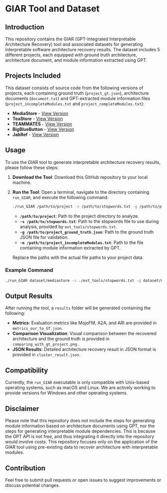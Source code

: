 # GIAR Tool and Dataset

## Introduction

This repository contains the GIAR (GPT-Integrated Interpretable Architecture Recovery) tool and associated datasets for generating interpretable software architecture recovery results. The dataset includes 5 different projects, each equipped with ground truth architecture, architecture document, and module information extracted using GPT.

## Projects Included

This dataset consists of source code from the following versions of projects, each containing ground truth (`project_gt.json`), architecture documents (`document.txt`) and GPT-extracted module information files (`project_incompleteModules.txt` and `project_completeModules.txt`):

- **MediaStore** - [View Version](https://github.com/ArDoCo/MediaStore3/commit/94c398fa02b3d6b8d71517522a7206d37ed3a9af)
- **TeaStore** - [View Version](https://github.com/ArDoCo/TeaStore/commit/bdc49020a55cfa97eaabbb25744fefbc2697defa)
- **TEAMMATES** - [View Version](https://github.com/ArDoCo/teammates/commit/b24519a2af9e17b2bc9c025e87e4cf60009c425d)
- **BigBlueButton** - [View Version](https://github.com/ArDoCo/bigbluebutton/commit/8fa2507d6c3865a9850004fd6fefd09738e68406)
- **JabRef** - [View Version](https://github.com/ArDoCo/jabref/commit/6269698cae437610ec79c38e6dd611eef7e88afe)

## Usage

To use the GIAR tool to generate interpretable architecture recovery results, please follow these steps:

1. **Download the Tool**: Download this GitHub repository to your local machine.

2. **Run the Tool**: Open a terminal, navigate to the directory containing `run_GIAR`, and execute the following command:

   ```bash
   ./run_GIAR /path/to/project -s /path/to/stopwords.txt -g /path/to/project_ground_truth.json -m /path/to/project_incompleteModules.txt
   ```

   - **`/path/to/project`**: Path to the project directory to analyze.
   - **`-s /path/to/stopwords.txt`**: Path to the stopwords file to use during analysis, provided by `ext_tools/stopwords.txt`.
   - **`-g /path/to/project_ground_truth.json`**: Path to the ground truth JSON file for validation.
   - **`-m /path/to/project_incompleteModules.txt`**: Path to the file containing module information extracted by GPT.

   Replace the paths with the actual file paths to your project data.

### Example Command

```bash
./run_GIAR dataset/mediastore -s ./ext_tools/stopwords.txt -g dataset/mediastore/mediastore_gt.json -m dataset/mediastore/mediastore_incompleteModules.txt
```

## Output Results

After running the tool, a `results` folder will be generated containing the following:

- **Metrics**: Evaluation metrics like MojoFM, A2A, and ARI are provided in `metrics_our_to_GT.json`.
- **Comparison Visualization**: Visual comparison between the recovered architecture and the ground truth is provided in `comparing_with_gt_project.png` .
- **JSON Results**: Detailed architecture recovery result in JSON format is provided in `cluster_result.json`.

## Compatibility

Currently, the `run_GIAR` executable is only compatible with Unix-based operating systems, such as macOS and Linux. We are actively working to provide versions for Windows and other operating systems.

## Disclaimer

Please note that this repository does not include the steps for generating module information based on architecture documents using GPT, nor the steps for generating interpretable module dependencies. This is because the GPT API is not free, and thus integrating it directly into the repository would involve costs. This repository focuses only on the application of the GIAR tool using pre-existing data to recover architecture with interpretable modules.

## Contribution

Feel free to submit pull requests or open issues to suggest improvements or discuss potential changes.
